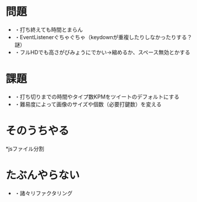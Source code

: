 # 問題
* ・打ち終えても時間とまらん
* ・EventListenerぐちゃぐちゃ（keydownが重複したりしなかったりする？謎）
* ・フルHDでも高さがびみょうにでかい→縮めるか、スペース無効とかする
  
# 課題
* ・打ち切りまでの時間やタイプ数KPMをツイートのデフォルトにする
* ・難易度によって画像のサイズや個数（必要打鍵数）を変える
  
# そのうちやる
*jsファイル分割
  
# たぶんやらない
* ・諸々リファクタリング
